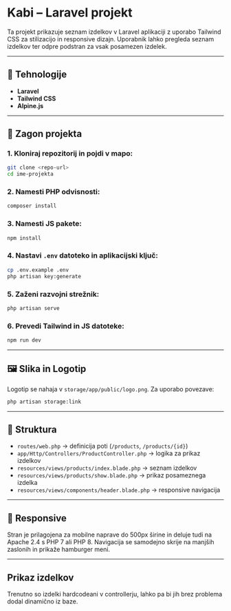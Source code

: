 # Kabi – Laravel projekt

Ta projekt prikazuje seznam izdelkov v Laravel aplikaciji z uporabo Tailwind CSS za stilizacijo in responsive dizajn. Uporabnik lahko pregleda seznam izdelkov ter odpre podstran za vsak posamezen izdelek.

---

## 🧰 Tehnologije

- **Laravel**
- **Tailwind CSS**
- **Alpine.js**

---

## 🚀 Zagon projekta

### 1. Kloniraj repozitorij in pojdi v mapo:

```bash
git clone <repo-url>
cd ime-projekta
```

### 2. Namesti PHP odvisnosti:

```bash
composer install
```

### 3. Namesti JS pakete:

```bash
npm install
```

### 4. Nastavi `.env` datoteko in aplikacijski ključ:

```bash
cp .env.example .env
php artisan key:generate
```

### 5. Zaženi razvojni strežnik:

```bash
php artisan serve
```

### 6. Prevedi Tailwind in JS datoteke:

```bash
npm run dev
```

---

## 🖼️ Slika in Logotip

Logotip se nahaja v `storage/app/public/logo.png`. Za uporabo povezave:

```bash
php artisan storage:link
```

---

## 📁 Struktura

- `routes/web.php` → definicija poti (`/products`, `/products/{id}`)
- `app/Http/Controllers/ProductController.php` → logika za prikaz izdelkov
- `resources/views/products/index.blade.php` → seznam izdelkov
- `resources/views/products/show.blade.php` → prikaz posameznega izdelka
- `resources/views/components/header.blade.php` → responsive navigacija

---

## 📱 Responsive

Stran je prilagojena za mobilne naprave do 500px širine in deluje tudi na Apache 2.4 s PHP 7 ali PHP 8. Navigacija se samodejno skrije na manjših zaslonih in prikaže hamburger meni.

---

## Prikaz izdelkov

Trenutno so izdelki hardcodeani v controllerju, lahko pa bi jih brez problema dodal dinamično iz baze.
